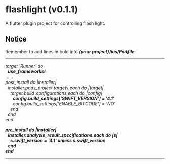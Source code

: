 # flashlight (v0.1.1)

A flutter plugin project for controlling flash light.

## Notice
Remember to add lines in bold into ***{your project}/ios/Podfile***

---

*target 'Runner' do*  
&nbsp;&nbsp;***use_frameworks!***  
......  
*post_install do |installer|*  
&nbsp;&nbsp;*installer.pods_project.targets.each do |target|*  
&nbsp;&nbsp;&nbsp;&nbsp;*target.build_configurations.each do |config|*  
&nbsp;&nbsp;&nbsp;&nbsp;&nbsp;&nbsp;***config.build_settings['SWIFT_VERSION'] = '4.1'***  
&nbsp;&nbsp;&nbsp;&nbsp;&nbsp;&nbsp;*config.build_settings['ENABLE_BITCODE'] = 'NO'*  
&nbsp;&nbsp;&nbsp;&nbsp;*end*  
&nbsp;&nbsp;*end*  
*end*  

***pre_install do |installer|***  
&nbsp;&nbsp;***installer.analysis_result.specifications.each do |s|***  
&nbsp;&nbsp;&nbsp;&nbsp;***s.swift_version = '4.1' unless s.swift_version***  
&nbsp;&nbsp;***end***  
***end***  

---